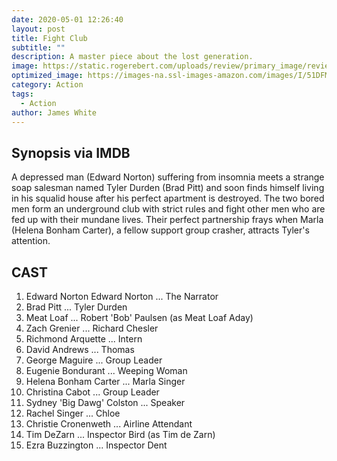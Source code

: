 ```yaml
---
date: 2020-05-01 12:26:40
layout: post
title: Fight Club
subtitle: ""
description: A master piece about the lost generation.
image: https://static.rogerebert.com/uploads/review/primary_image/reviews/fight-club-1999/FightClub.jpg
optimized_image: https://images-na.ssl-images-amazon.com/images/I/51DFMWN792L._AC_SY445_.jpg
category: Action
tags:
  - Action
author: James White
---
```


## Synopsis via IMDB
A depressed man (Edward Norton) suffering from insomnia meets a strange soap salesman named Tyler Durden (Brad Pitt) and soon finds himself living in his squalid house after his perfect apartment is destroyed. The two bored men form an underground club with strict rules and fight other men who are fed up with their mundane lives. Their perfect partnership frays when Marla (Helena Bonham Carter), a fellow support group crasher, attracts Tyler's attention.

## CAST

1. Edward Norton 	Edward Norton 	... 	The Narrator
2. Brad Pitt 	... 	Tyler Durden
3. Meat Loaf 	... 	Robert 'Bob' Paulsen (as Meat Loaf Aday)
4. Zach Grenier 	... 	Richard Chesler
5. Richmond Arquette 	... 	Intern
6. David Andrews 	... 	Thomas
7. George Maguire 	... 	Group Leader
8. Eugenie Bondurant 	... 	Weeping Woman
9. Helena Bonham Carter 	... 	Marla Singer
10. Christina Cabot 	... 	Group Leader
11. Sydney 'Big Dawg' Colston 	... 	Speaker
12. Rachel Singer 	... 	Chloe
13. Christie Cronenweth 	... 	Airline Attendant
14. Tim DeZarn 	... 	Inspector Bird (as Tim de Zarn)
15. Ezra Buzzington 	... 	Inspector Dent